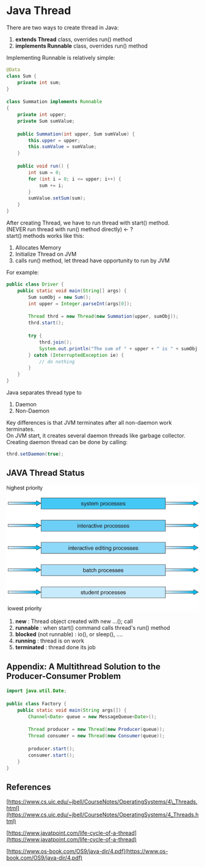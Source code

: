 # Java Thread

There are two ways to create thread in Java:

1. **extends Thread** class, overrides run\(\) method
2. **implements Runnable** class, overrides run\(\) method

Implementing Runnable is relatively simple:

```java
@Data
class Sum {
    private int sum;
}

class Summation implements Runnable
{
    private int upper;
    private Sum sumValue;

    public Summation(int upper, Sum sumValue) {
        this.upper = upper;
        this.sumValue = sumValue;
    }

    public void run() {
        int sum = 0;
        for (int i = 0; i <= upper; i++) {
            sum += i;
        }
        sumValue.setSum(sum);
    }
}
```

After creating Thread, we have to run thread with start\(\) method.  
\(NEVER run thread with run\(\) method directly\) &lt;- ?  
start\(\) methods works like this:

1. Allocates Memory
2. Initialize Thread on JVM
3. calls run\(\) method, let thread have opportunity to run by JVM

For example:

```java
public class Driver {
    public static void main(String[] args) {
        Sum sumObj = new Sum();
        int upper = Integer.parseInt(args[0]);

        Thread thrd = new Thread(new Summation(upper, sumObj));
        thrd.start();
        
        try {
            thrd.join();
            System.out.println("The sum of " + upper + " is " + sumObj.getSum());
        } catch (InterruptedException ie) {
            // do nothing
        }
    }
}
```

Java separates thread type to

1. Daemon
2. Non-Daemon

Key differences is that JVM terminates after all non-daemon work terminates.  
On JVM start, it creates several daemon threads like garbage collector.  
Creating daemon thread can be done by calling:

```java
thrd.setDaemon(true);
```

## JAVA Thread Status

![source : https://www.javatpoint.com/life-cycle-of-a-thread ](../.gitbook/assets/image%20%283%29.png)

1. **new** : Thread object created with new ...\(\); call
2. **runnable** : when start\(\) command calls thread's run\(\) method
3. **blocked** \(not runnable\) : io\(\), or sleep\(\), ....
4. **running** : thread is on work
5. **terminated** : thread done its job

## Appendix: A Multithread Solution to the Producer-Consumer Problem

```java
import java.util.Date;

public class Factory {
    public static void main(String args[]) {
        Channel<Date> queue = new MessageQueue<Date>();
    
        Thread producer = new Thread(new Producer(queue));
        Thread consumer = new Thread(new Consumer(queue));
    
        producer.start();
        consumer.start();
    }
}
```

## References

[https://www.cs.uic.edu/~jbell/CourseNotes/OperatingSystems/4\_Threads.html](https://www.cs.uic.edu/~jbell/CourseNotes/OperatingSystems/4_Threads.html)

[https://www.javatpoint.com/life-cycle-of-a-thread](https://www.javatpoint.com/life-cycle-of-a-thread)

[https://www.os-book.com/OS9/java-dir/4.pdf](https://www.os-book.com/OS9/java-dir/4.pdf)

